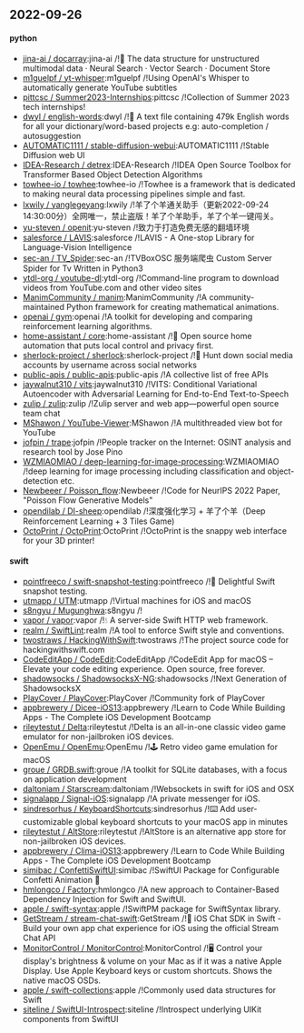 ## 2022-09-26

#### python
* [jina-ai / docarray](https://github.com/jina-ai/docarray):jina-ai /!🧬
The data structure for unstructured multimodal data · Neural Search · Vector Search · Document Store
* [m1guelpf / yt-whisper](https://github.com/m1guelpf/yt-whisper):m1guelpf /!Using OpenAI's Whisper to automatically generate YouTube subtitles
* [pittcsc / Summer2023-Internships](https://github.com/pittcsc/Summer2023-Internships):pittcsc /!Collection of Summer 2023 tech internships!
* [dwyl / english-words](https://github.com/dwyl/english-words):dwyl /!📝
A text file containing 479k English words for all your dictionary/word-based projects e.g: auto-completion / autosuggestion
* [AUTOMATIC1111 / stable-diffusion-webui](https://github.com/AUTOMATIC1111/stable-diffusion-webui):AUTOMATIC1111 /!Stable Diffusion web UI
* [IDEA-Research / detrex](https://github.com/IDEA-Research/detrex):IDEA-Research /!IDEA Open Source Toolbox for Transformer Based Object Detection Algorithms
* [towhee-io / towhee](https://github.com/towhee-io/towhee):towhee-io /!Towhee is a framework that is dedicated to making neural data processing pipelines simple and fast.
* [lxwily / yanglegeyang](https://github.com/lxwily/yanglegeyang):lxwily /!羊了个羊通关助手（更新2022-09-24 14:30:00分）全网唯一，禁止盗版！羊了个羊助手，羊了个羊一键闯关。
* [yu-steven / openit](https://github.com/yu-steven/openit):yu-steven /!致力于打造免费无感的翻墙环境
* [salesforce / LAVIS](https://github.com/salesforce/LAVIS):salesforce /!LAVIS - A One-stop Library for Language-Vision Intelligence
* [sec-an / TV_Spider](https://github.com/sec-an/TV_Spider):sec-an /!TVBoxOSC 服务端爬虫 Custom Server Spider for Tv Written in Python3
* [ytdl-org / youtube-dl](https://github.com/ytdl-org/youtube-dl):ytdl-org /!Command-line program to download videos from YouTube.com and other video sites
* [ManimCommunity / manim](https://github.com/ManimCommunity/manim):ManimCommunity /!A community-maintained Python framework for creating mathematical animations.
* [openai / gym](https://github.com/openai/gym):openai /!A toolkit for developing and comparing reinforcement learning algorithms.
* [home-assistant / core](https://github.com/home-assistant/core):home-assistant /!🏡
Open source home automation that puts local control and privacy first.
* [sherlock-project / sherlock](https://github.com/sherlock-project/sherlock):sherlock-project /!🔎
Hunt down social media accounts by username across social networks
* [public-apis / public-apis](https://github.com/public-apis/public-apis):public-apis /!A collective list of free APIs
* [jaywalnut310 / vits](https://github.com/jaywalnut310/vits):jaywalnut310 /!VITS: Conditional Variational Autoencoder with Adversarial Learning for End-to-End Text-to-Speech
* [zulip / zulip](https://github.com/zulip/zulip):zulip /!Zulip server and web app—powerful open source team chat
* [MShawon / YouTube-Viewer](https://github.com/MShawon/YouTube-Viewer):MShawon /!A multithreaded view bot for YouTube
* [jofpin / trape](https://github.com/jofpin/trape):jofpin /!People tracker on the Internet: OSINT analysis and research tool by Jose Pino
* [WZMIAOMIAO / deep-learning-for-image-processing](https://github.com/WZMIAOMIAO/deep-learning-for-image-processing):WZMIAOMIAO /!deep learning for image processing including classification and object-detection etc.
* [Newbeeer / Poisson_flow](https://github.com/Newbeeer/Poisson_flow):Newbeeer /!Code for NeurIPS 2022 Paper, "Poisson Flow Generative Models"
* [opendilab / DI-sheep](https://github.com/opendilab/DI-sheep):opendilab /!深度强化学习 + 羊了个羊（Deep Reinforcement Learning + 3 Tiles Game)
* [OctoPrint / OctoPrint](https://github.com/OctoPrint/OctoPrint):OctoPrint /!OctoPrint is the snappy web interface for your 3D printer!

#### swift
* [pointfreeco / swift-snapshot-testing](https://github.com/pointfreeco/swift-snapshot-testing):pointfreeco /!📸
Delightful Swift snapshot testing.
* [utmapp / UTM](https://github.com/utmapp/UTM):utmapp /!Virtual machines for iOS and macOS
* [s8ngyu / Mugunghwa](https://github.com/s8ngyu/Mugunghwa):s8ngyu /!
* [vapor / vapor](https://github.com/vapor/vapor):vapor /!💧
A server-side Swift HTTP web framework.
* [realm / SwiftLint](https://github.com/realm/SwiftLint):realm /!A tool to enforce Swift style and conventions.
* [twostraws / HackingWithSwift](https://github.com/twostraws/HackingWithSwift):twostraws /!The project source code for hackingwithswift.com
* [CodeEditApp / CodeEdit](https://github.com/CodeEditApp/CodeEdit):CodeEditApp /!CodeEdit App for macOS – Elevate your code editing experience. Open source, free forever.
* [shadowsocks / ShadowsocksX-NG](https://github.com/shadowsocks/ShadowsocksX-NG):shadowsocks /!Next Generation of ShadowsocksX
* [PlayCover / PlayCover](https://github.com/PlayCover/PlayCover):PlayCover /!Community fork of PlayCover
* [appbrewery / Dicee-iOS13](https://github.com/appbrewery/Dicee-iOS13):appbrewery /!Learn to Code While Building Apps - The Complete iOS Development Bootcamp
* [rileytestut / Delta](https://github.com/rileytestut/Delta):rileytestut /!Delta is an all-in-one classic video game emulator for non-jailbroken iOS devices.
* [OpenEmu / OpenEmu](https://github.com/OpenEmu/OpenEmu):OpenEmu /!🕹
Retro video game emulation for macOS
* [groue / GRDB.swift](https://github.com/groue/GRDB.swift):groue /!A toolkit for SQLite databases, with a focus on application development
* [daltoniam / Starscream](https://github.com/daltoniam/Starscream):daltoniam /!Websockets in swift for iOS and OSX
* [signalapp / Signal-iOS](https://github.com/signalapp/Signal-iOS):signalapp /!A private messenger for iOS.
* [sindresorhus / KeyboardShortcuts](https://github.com/sindresorhus/KeyboardShortcuts):sindresorhus /!⌨️
Add user-customizable global keyboard shortcuts to your macOS app in minutes
* [rileytestut / AltStore](https://github.com/rileytestut/AltStore):rileytestut /!AltStore is an alternative app store for non-jailbroken iOS devices.
* [appbrewery / Clima-iOS13](https://github.com/appbrewery/Clima-iOS13):appbrewery /!Learn to Code While Building Apps - The Complete iOS Development Bootcamp
* [simibac / ConfettiSwiftUI](https://github.com/simibac/ConfettiSwiftUI):simibac /!SwiftUI Package for Configurable Confetti Animation
🎉
* [hmlongco / Factory](https://github.com/hmlongco/Factory):hmlongco /!A new approach to Container-Based Dependency Injection for Swift and SwiftUI.
* [apple / swift-syntax](https://github.com/apple/swift-syntax):apple /!SwiftPM package for SwiftSyntax library.
* [GetStream / stream-chat-swift](https://github.com/GetStream/stream-chat-swift):GetStream /!💬
iOS Chat SDK in Swift - Build your own app chat experience for iOS using the official Stream Chat API
* [MonitorControl / MonitorControl](https://github.com/MonitorControl/MonitorControl):MonitorControl /!🖥
Control your display's brightness & volume on your Mac as if it was a native Apple Display. Use Apple Keyboard keys or custom shortcuts. Shows the native macOS OSDs.
* [apple / swift-collections](https://github.com/apple/swift-collections):apple /!Commonly used data structures for Swift
* [siteline / SwiftUI-Introspect](https://github.com/siteline/SwiftUI-Introspect):siteline /!Introspect underlying UIKit components from SwiftUI
